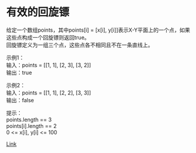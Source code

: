 <h1>有效的回旋镖</h1>

给定一个数组points，其中points[i] = [x[i], y[i]]表示X-Y平面上的一个点，如果这些点构成一个回旋镖则返回true。</br>
回旋镖定义为一组三个点，这些点各不相同且不在一条直线上。</br>

示例1：</br>
输入：points = [[1, 1], [2, 3], [3, 2]]</br>
输出：true</br>

示例2：</br>
输入：points = [[1, 1], [2, 2], [3, 3]]</br>
输出：false</br>

提示：</br>
points.length == 3</br>
points[i].length == 2</br>
0 <= x[i], y[i] <= 100</br>

[Link](https://leetcode.cn/problems/valid-boomerang/)